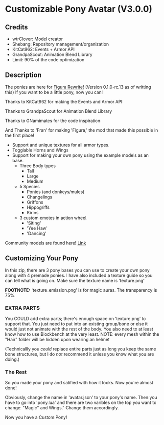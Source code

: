 # Customizable Pony Avatar (V3.0.0)
## Credits
 - wtrClover: Model creator
 - Shebang: Repository management/organization
 - KitCat962: Events + Armor API
 - GrandpaScout: Animation Blend Library
 - Limit: 90% of the code optimization
 
## Description
The ponies are here for [Figura Rewrite!](https://modrinth.com/mod/figura) (Version 0.1.0-rc.13 as of writting this) If you want to be a little pony, now you can!

Thanks to KitCat962 for making the Events and Armor API

Thanks to GrandpaScout for Animation Blend Library

Thanks to GNamimates for the code inspiration

And Thanks to 'Fran' for making 'Figura,' the mod that made this possible in the first place!

- Support and unique textures for all armor types.
- Togglable Horns and Wings
- Support for making your own pony using the example models as an base.
   - Three Body types
     - Tall
     - Large
     - Medium
  - 5 Species
    - Ponies (and donkeys/mules)
    - Changelings
    - Griffons
    - Hippogriffs
    - Kirins
  - 3 custom emotes in action wheel.
    - 'Siting'
    - 'Yee Haw'
    - 'Dancing'

Community models are found here! [Link](https://github.com/Coney-Poney/figura-ponies-community)

## Customizing Your Pony

In this zip, there are 3 pony bases you can use to create your own pony along with 4 premade ponies. I have also included a texture guide so you can tell what is going on. Make sure the texture name is 'texture.png'

**FOOTNOTE:** 'texture_emission.png' is for magic auras. The transparency is 75%.

### EXTRA PARTS

You COULD add extra parts; there's enough space on 'texture.png' to support that. You just need to put into an existing group/bone or else it would just not animate with the rest of the body. You also need to at least know how to use Blockbench at the very least.
NOTE: every mesh within the "Hair" folder will be hidden upon wearing an helmet

(Technicallly you *could* replace entire parts just as long you keep the same bone structures, but I do *not* recommend it unless you know what you are doing.)

### The Rest

So you made your pony and satified with how it looks. Now you're almost done!

Obviously, change the name in 'avatar.json' to your pony's name. Then you have to go into 'pony.lua' and there are two varibles on the top you want to change: "Magic" and Wings." Change them accordingly.

Now you have a Custom Pony!
